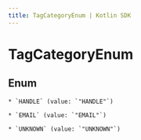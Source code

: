 ```yaml
---
title: TagCategoryEnum | Kotlin SDK
---
```




# TagCategoryEnum

## Enum


    * `HANDLE` (value: `"HANDLE"`)

    * `EMAIL` (value: `"EMAIL"`)

    * `UNKNOWN` (value: `"UNKNOWN"`)




